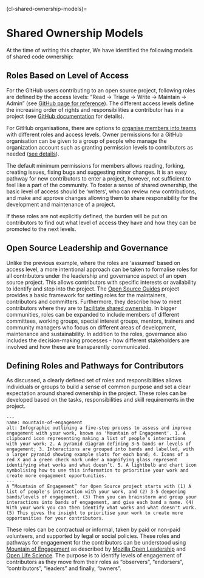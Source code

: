 (cl-shared-ownership-models)=
# Shared Ownership Models

At the time of writing this chapter, We have identified the following models of shared code ownership:

## Roles Based on Level of Access

For the GitHub users contributing to an open source project, following roles are defined by the access levels: “Read -> Triage -> Write -> Maintain -> Admin” (see [GitHub page for reference](https://docs.github.com/en/organizations/managing-access-to-your-organizations-repositories/managing-team-access-to-an-organization-repository)).
The different access levels define the increasing order of rights and responsibilities a contributor has in a project (see [GitHub documentation](https://docs.github.com/en/organizations/managing-access-to-your-organizations-repositories/repository-permission-levels-for-an-organization) for details).

For GitHub organisations, there are options to [organise members into teams](https://docs.github.com/en/organizations/organizing-members-into-teams/about-teams) with different roles and access levels.
Owner permissions for a GitHub organisation can be given to a group of people who manage the organization account such as granting permission levels to contributors as needed ([see details](https://docs.github.com/en/organizations/managing-peoples-access-to-your-organization-with-roles/permission-levels-for-an-organization)).

The default minimum permissions for members allows reading, forking, creating issues, fixing bugs and suggesting minor changes.
It is an easy pathway for new contributors to enter a project, however, not sufficient to feel like a part of the community.
To foster a sense of shared ownership, the basic level of access should be ‘writers’, who can review new contributions, and make and approve changes allowing them to share responsibility for the development and maintenance of a project.

If these roles are not explicitly defined, the burden will be put on contributors to find out what level of access they have and how they can be promoted to the next levels.

## Open Source Leadership and Governance

Unlike the previous example, where the roles are ‘assumed’ based on access level, a more intentional approach can be taken to formalise roles for all contributors under the leadership and governance aspect of an open source project.
This allows contributors with specific interests or availability to identify and step into the project.
The [Open Source Guides](https://opensource.guide/leadership-and-governance/) project provides a basic framework for setting roles for the maintainers, contributors and committers.
Furthermore, they describe how to meet contributors where they are to [facilitate shared ownership](https://opensource.guide/building-community/#share-ownership-of-your-project).
In bigger communities, roles can be expanded to include members of different committees, working groups, special interest groups, mentors, trainers and community managers who focus on different areas of development, maintenance and sustainability.
In addition to the roles, governance also includes the decision-making processes - how different stakeholders are involved and how these are transparently communicated.

## Defining Roles and Pathways for Contributors

As discussed, a clearly defined set of roles and responsibilities allows individuals or groups to build a sense of common purpose and set a clear expectation around shared ownership in the project.
These roles can be developed based on the tasks, responsibilities and skill requirements in the project.

```{figure} ../../../figures/mountain-of-engagement-graphic.*
---
name: mountain-of-engagement
alt: Infographic outlining a five-step process to assess and improve engagement with your work, known as 'Mountain of Engagement'. 1. A clipboard icon representing making a list of people’s interactions with your work; 2. A pyramid diagram defining 3–5 bands or levels of engagement; 3. Interactions are grouped into bands and labelled, with a larger pyramid showing example slots for each band; 4. Icons of a red X and a green check mark under a magnifying glass represent identifying what works and what doesn’t. 5. A lightbulb and chart icon symbolising how to use this information to prioritise your work and create more engagement opportunities.
---
A “Mountain of Engagement” for Open Source project starts with (1) A list of people's interaction with your work, and (2) 3-5 deepening bands/levels of engagement. (3) Then you can brainstorm and group your interactions into bands of engagement, and give each band a name. (4) With your work you can then identify what works and what doesn't work. (5) This gives the insight to prioritise your work to create more opportunities for your contributors.
```

These roles can be contractual or informal, taken by paid or non-paid volunteers, and supported by legal or social policies. These roles and pathways for engagement for the contributors can be understood using [Mountain of Engagement](https://docs.google.com/presentation/d/1ipIUc1t6ogOpyK9gU_PPgD-UvW0Gs73pMIAdCLOG72Y/present?token=AC4w5VhpTqbOWqPsxwOsnzqMG_DYvAqvGA%3A1596111012295&includes_info_params=1&eisi=CJfzpO_49OoCFYbTJAodKr0HAQ#slide=id.p) as described by [Mozilla Open Leadership](https://mozilla.github.io/open-leadership-training-series/articles/building-communities-of-contributors/) and [Open Life Science](https://openlifesci.org/).
The purpose is to identify levels of engagement of contributors as they move from their roles as “observers”, “endorsers”, “contributors”, “leaders” and finally, “owners”.
